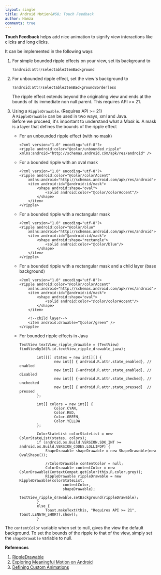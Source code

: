 ```yaml
---
layout: single
title: Android Motion&#58; Touch Feedback
author: Hamza
comments: true
---
```


**Touch Feedback** helps add nice animation to signify view interactions like clicks and long clicks.

It can be implemented in the following ways <br />
1. For simple bounded ripple effects on your view, set its background to 
    ```
    ?android:attr/selectableItemBackground
    ```
2. For unbounded ripple effect, set the view's background to 
    ```
    ?android:attr/selectableItemBackgroundBorderless
    ```
   The ripple effect extends beyond the originating view and ends at the bounds of its immediate non null parent. 
   This requires API >= 21.
3. Using a `RippleDrawable`. (Requires API >= 21) <br />
    A `RippleDrawable` can be used in two ways, xml and Java. <br />
    Before we proceed, it's important to understand what a _Mask_ is. A mask is a layer that defines the bounds of the ripple effect

    * For an unbounded ripple effect (with no mask)
      ```
      <?xml version="1.0" encoding="utf-8"?>
      <ripple android:color="@color/unbounded_ripple"
      xmlns:android="http://schemas.android.com/apk/res/android" />
      ```
    * For a bounded ripple with an oval mask
      ```
      <?xml version="1.0" encoding="utf-8"?>
      <ripple android:color="@color/colorAccent"
          xmlns:android="http://schemas.android.com/apk/res/android">
          <item android:id="@android:id/mask">
              <shape android:shape="oval">
                  <solid android:color="@color/colorAccent"/>
              </shape>
          </item>
      </ripple>
      ```

    * For a bounded ripple with a rectangular mask
      ```
      <?xml version="1.0" encoding="utf-8"?>
      <ripple android:color="@color/blue"
          xmlns:android="http://schemas.android.com/apk/res/android">
          <item android:id="@android:id/mask">
              <shape android:shape="rectangle">
                  <solid android:color="@color/blue"/>
              </shape>
          </item>
      </ripple>
      ```

    * For a bounded ripple with a rectangular mask and a child layer (base background)
      ```
      <?xml version="1.0" encoding="utf-8"?>
      <ripple android:color="@color/colorAccent"
          xmlns:android="http://schemas.android.com/apk/res/android">
          <item android:id="@android:id/mask">
              <shape android:shape="oval">
                  <solid android:color="@color/colorAccent"/>
              </shape>
          </item>

          <!--child layer-->
          <item android:drawable="@color/green" />
      </ripple>
      ```

    * For bounded ripple effects in Java
      ```
      TextView textView_ripple_drawable = (TextView) findViewById(R.id.textView_ripple_drawable_java);
              
              int[][] states = new int[][] {
                      new int[] { android.R.attr.state_enabled}, // enabled
                      new int[] {-android.R.attr.state_enabled}, // disabled
                      new int[] {-android.R.attr.state_checked}, // unchecked
                      new int[] { android.R.attr.state_pressed}  // pressed
              };

              int[] colors = new int[] {
                      Color.CYAN,
                      Color.RED,
                      Color.GREEN,
                      Color.YELLOW
              };

              ColorStateList colorStateList = new ColorStateList(states, colors);
              if (android.os.Build.VERSION.SDK_INT >= android.os.Build.VERSION_CODES.LOLLIPOP) {
                  ShapeDrawable shapeDrawable = new ShapeDrawable(new OvalShape());

                  //ColorDrawable contentColor = null;
                  ColorDrawable contentColor = new ColorDrawable(ContextCompat.getColor(this,R.color.grey));
                  RippleDrawable rippleDrawable = new RippleDrawable(colorStateList,
                          contentColor,
                          shapeDrawable);
                  textView_ripple_drawable.setBackground(rippleDrawable);
              }
              else {
                  Toast.makeText(this, "Requires API >= 21", Toast.LENGTH_SHORT).show();
              }
      ```

The `contentColor` variable when set to null, gives the view the default background. To set the 
bounds of the ripple to that of the view, simply set the `shapeDrawable` variable to null.


**References** <br />
1. [RippleDrawable](https://developer.android.com/reference/android/graphics/drawable/RippleDrawable.html) <br />
2. [Exploring Meaningful Motion on Android](https://labs.ribot.co.uk/exploring-meaningful-motion-on-android-1cd95a4bc61d#.x3gxzy8ms) <br />
3. [Defining Custom Animations](https://developer.android.com/training/material/animations.html) <br />
